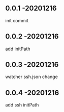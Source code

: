 ## 0.0.1 -20201216
init commit

## 0.0.2 -20201216
add initPath

## 0.0.3 -20201216
watcher ssh.json change
## 0.0.4 -20201216
add ssh initPath